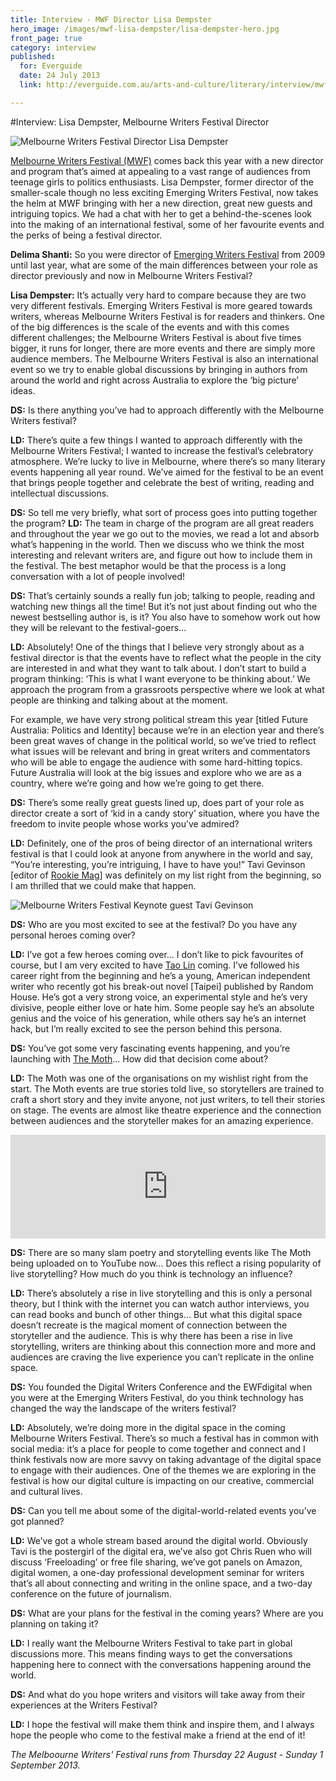 ```yaml
---
title: Interview - MWF Director Lisa Dempster
hero_image: /images/mwf-lisa-dempster/lisa-dempster-hero.jpg
front_page: true
category: interview
published:
  for: Everguide
  date: 24 July 2013
  link: http://everguide.com.au/arts-and-culture/literary/interview/mwf-festival-director-lisa-dempster.aspx

---
```


#Interview: Lisa Dempster, Melbourne Writers Festival Director

![Melbourne Writers Festival Director Lisa Dempster](/images/mwf-lisa-dempster/lisa-dempster.jpg)

[Melbourne Writers Festival (MWF)](http://everguide.com.au/search/?searchString=mwf) comes back this year with a new director and program that’s aimed at appealing to a vast range of audiences from teenage girls to politics enthusiasts. Lisa Dempster, former director of the smaller-scale though no less exciting Emerging Writers Festival, now takes the helm at MWF bringing with her a new direction, great new guests and intriguing topics. We had a chat with her to get a behind-the-scenes look into the making of an international festival, some of her favourite events and the perks of being a festival director.

**Delima Shanti:** So you were director of [Emerging Writers Festival](http://www.emergingwritersfestival.org.au/) from 2009 until last year, what are some of the main differences between your role as director previously and now in Melbourne Writers Festival?

**Lisa Dempster:** It’s actually very hard to compare because they are two very different festivals. Emerging Writers Festival is more geared towards writers, whereas Melbourne Writers Festival is for readers and thinkers. One of the big differences is the scale of the events and with this comes different challenges; the Melbourne Writers Festival is about five times bigger, it runs for longer, there are more events and there are simply more audience members. The Melbourne Writers Festival is also an international event so we try to enable global discussions by bringing in authors from around the world and right across Australia to explore the ‘big picture’ ideas.

**DS:** Is there anything you’ve had to approach differently with the Melbourne Writers festival?

**LD:** There’s quite a few things I wanted to approach differently with the Melbourne Writers Festival; I wanted to increase the festival’s celebratory atmosphere. We’re lucky to live in Melbourne, where there’s so many literary events happening all year round. We’ve aimed for the festival to be an event that brings people together and celebrate the best of writing, reading and intellectual discussions. 

**DS:** So tell me very briefly, what sort of process goes into putting together the program?
**LD:** The team in charge of the program are all great readers and throughout the year we go out to the movies, we read a lot and absorb what’s happening in the world. Then we discuss who we think the most interesting and relevant writers are, and figure out how to include them in the festival. The best metaphor would be that the process is a long conversation with a lot of people involved!

**DS:** That’s certainly sounds a really fun job; talking to people, reading and watching new things all the time! But it’s not just about finding out who the newest bestselling author is, is it? You also have to somehow work out how they will be relevant to the festival-goers...

**LD:** Absolutely! One of the things that I believe very strongly about as a festival director is that the events have to reflect what the people in the city are interested in and what they want to talk about. I don’t start to build a program thinking: ‘This is what I want everyone to be thinking about.’ We approach the program from a grassroots perspective where we look at what people are thinking and talking about at the moment. 

For example, we have very strong political stream this year [titled Future Australia: Politics and Identity] because we’re in an election year and there’s been great waves of change in the political world, so we’ve tried to reflect what issues will be relevant and bring in great writers and commentators who will be able to engage the audience with some hard-hitting topics. Future Australia will look at the big issues and explore who we are as a country, where we’re going and how we’re going to get there. 

**DS:** There’s some really great guests lined up, does part of your role as director create a sort of ‘kid in a candy story’ situation, where you have the freedom to invite people whose works you’ve admired?

**LD:** Definitely, one of the pros of being director of an international writers festival is that I could look at anyone from anywhere in the world and say, “You’re interesting, you’re intriguing, I have to have you!” Tavi Gevinson [editor of [Rookie Mag](http://rookiemag.com/)] was definitely on my list right from the beginning, so I am thrilled that we could make that happen. 

![Melbourne Writers Festival Keynote guest Tavi Gevinson](/images/mwf-lisa-dempster/tavi.jpg)

**DS:** Who are you most excited to see at the festival? Do you have any personal heroes coming over?

**LD:** I’ve got a few heroes coming over... I don’t like to pick favourites of course, but I am very excited to have [Tao Lin](http://www.taolin.info/) coming. I’ve followed his career right from the beginning and he’s a young, American independent writer who recently got his break-out novel [Taipei] published by Random House. He’s got a very strong voice, an experimental style and he’s very divisive, people either love or hate him. Some people say he’s an absolute genius and the voice of his generation, while others say he’s an internet hack, but I’m really excited to see the person behind this persona. 

**DS:** You’ve got some very fascinating events happening, and you’re launching with [The Moth](http://themoth.org/)… How did that decision come about?

**LD:** The Moth was one of the organisations on my wishlist right from the start. The Moth events are true stories told live, so storytellers are trained to craft a short story and they invite anyone, not just writers, to tell their stories on stage. The events are almost like theatre experience and the connection between audiences and the storyteller makes for an amazing experience. 

<iframe width="100%" height="166" scrolling="no" frameborder="no" src="https://w.soundcloud.com/player/?url=http%3A%2F%2Fapi.soundcloud.com%2Ftracks%2F107497258"></iframe>

**DS:** There are so many slam poetry and storytelling events like The Moth being uploaded on to YouTube now... Does this reflect a rising popularity of live storytelling? How much do you think is technology an influence?

**LD:** There’s absolutely a rise in live storytelling and this is only a personal theory, but I think with the internet you can watch author interviews, you can read books and bunch of other things... But what this digital space doesn’t recreate is the magical moment of connection between the storyteller and the audience. This is why there has been a rise in live storytelling, writers are thinking about this connection more and more and audiences are craving the live experience you can’t replicate in the online space.

**DS:** You founded the Digital Writers Conference and the EWFdigital when you were at the Emerging Writers Festival, do you think technology has changed the way the landscape of the writers festival? 

**LD:** Absolutely, we’re doing more in the digital space in the coming Melbourne Writers Festival. There’s so much a festival has in common with social media: it’s a place for people to come together and connect and I think festivals now are more savvy on taking advantage of the digital space to engage with their audiences. One of the themes we are exploring in the festival is how our digital culture is impacting on our creative, commercial and cultural lives.

**DS:** Can you tell me about some of the digital-world-related events you’ve got planned?

**LD:** We’ve got a whole stream based around the digital world. Obviously Tavi is the postergirl of the digital era, we’ve also got Chris Ruen who will discuss ‘Freeloading’ or free file sharing, we’ve got panels on Amazon, digital women, a one-day professional development seminar for writers that’s all about connecting and writing in the online space, and a two-day conference on the future of journalism. 

**DS:** What are your plans for the festival in the coming years? Where are you planning on taking it?

**LD:** I really want the Melbourne Writers Festival to take part in global discussions more. This means finding ways to get the conversations happening here to connect with the conversations happening around the world. 

**DS:** And what do you hope writers and visitors will take away from their experiences at the Writers Festival?

**LD:** I hope the festival will make them think and inspire them, and I always hope the people who come to the festival make a friend at the end of it!

*The Melboourne Writers' Festival runs from Thursday 22 August - Sunday 1 September 2013.*
